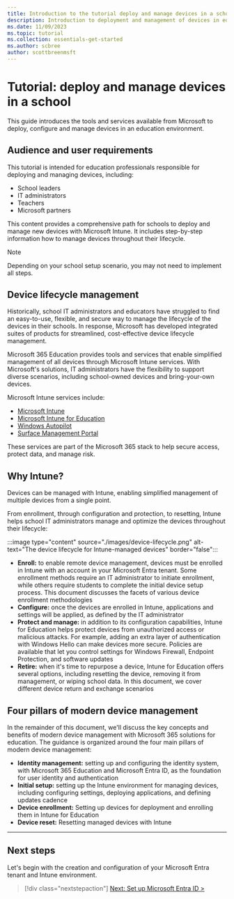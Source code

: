 ```yaml
---
title: Introduction to the tutorial deploy and manage devices in a school
description: Introduction to deployment and management of devices in education environments.
ms.date: 11/09/2023
ms.topic: tutorial
ms.collection: essentials-get-started
ms.author: scbree
author: scottbreenmsft
---
```


# Tutorial: deploy and manage devices in a school

This guide introduces the tools and services available from Microsoft to deploy, configure and manage devices in an education environment.

## Audience and user requirements

This tutorial is intended for education professionals responsible for deploying and managing devices, including:  

- School leaders
- IT administrators
- Teachers
- Microsoft partners

This content provides a comprehensive path for schools to deploy and manage new devices with Microsoft Intune. It includes step-by-step information how to manage devices throughout their lifecycle.

> [!NOTE]
> Depending on your school setup scenario, you may not need to implement all steps.

## Device lifecycle management

Historically, school IT administrators and educators have struggled to find an easy-to-use, flexible, and secure way to manage the lifecycle of the devices in their schools. In response, Microsoft has developed integrated suites of products for streamlined, cost-effective device lifecycle management.

Microsoft 365 Education provides tools and services that enable simplified management of all devices through Microsoft Intune services. With Microsoft's solutions, IT administrators have the flexibility to support diverse scenarios, including school-owned devices and bring-your-own devices.

Microsoft Intune services include:

- [Microsoft Intune][MEM-1]
- [Microsoft Intune for Education][INT-1]
- [Windows Autopilot][MEM-4]
- [Surface Management Portal][MEM-5]

These services are part of the Microsoft 365 stack to help secure access, protect data, and manage risk.

## Why Intune?

Devices can be managed with Intune, enabling simplified management of multiple devices from a single point.

From enrollment, through configuration and protection, to resetting, Intune helps school IT administrators manage and optimize the devices throughout their lifecycle:

:::image type="content" source="./images/device-lifecycle.png" alt-text="The device lifecycle for Intune-managed devices" border="false":::

- **Enroll:** to enable remote device management, devices must be enrolled in Intune with an account in your Microsoft Entra tenant. Some enrollment methods require an IT administrator to initiate enrollment, while others require students to complete the initial device setup process. This document discusses the facets of various device enrollment methodologies
- **Configure:** once the devices are enrolled in Intune, applications and settings will be applied, as defined by the IT administrator
- **Protect and manage:** in addition to its configuration capabilities, Intune for Education helps protect devices from unauthorized access or malicious attacks. For example, adding an extra layer of authentication with Windows Hello can make devices more secure. Policies are available that let you control settings for Windows Firewall, Endpoint Protection, and software updates
- **Retire:** when it's time to repurpose a device, Intune for Education offers several options, including resetting the device, removing it from management, or wiping school data. In this document, we cover different device return and exchange scenarios

## Four pillars of modern device management

In the remainder of this document, we'll discuss the key concepts and benefits of modern device management with Microsoft 365 solutions for education. The guidance is organized around the four main pillars of modern device management:

- **Identity management:** setting up and configuring the identity system, with Microsoft 365 Education and Microsoft Entra ID, as the foundation for user identity and authentication
- **Initial setup:** setting up the Intune environment for managing devices, including configuring settings, deploying applications, and defining updates cadence  
- **Device enrollment:** Setting up devices for deployment and enrolling them in Intune for Education
- **Device reset:** Resetting managed devices with Intune

---

## Next steps

Let's begin with the creation and configuration of your Microsoft Entra tenant and Intune environment.

> [!div class="nextstepaction"]
> [Next: Set up Microsoft Entra ID >](set-up-microsoft-entra-id.md)

<!-- Reference links in article -->

[MEM-1]: /mem/intune/fundamentals/what-is-intune
[MEM-2]: /mem/configmgr/core/understand/introduction
[MEM-3]: /mem/configmgr/desktop-analytics/overview
[MEM-4]: /mem/autopilot/windows-autopilot
[MEM-5]: /mem/autopilot/dfci-management

[INT-1]: /intune-education/what-is-intune-for-education
